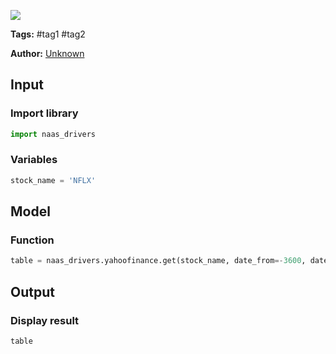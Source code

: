 <a href="https://app.naas.ai/user-redirect/naas/downloader?url=https://raw.githubusercontent.com/jupyter-naas/awesome-notebooks/master/Metrics%20Store/Metrics_Store_Template.ipynb" target="_parent"><img src="https://naasai-public.s3.eu-west-3.amazonaws.com/open_in_naas.svg"/></a>

**Tags:** #tag1 #tag2

**Author:** [Unknown](https://www.linkedin.com/company/naas-ai/)

## Input

### Import library


```python
import naas_drivers
```

### Variables


```python
stock_name = 'NFLX'  
```

## Model

### Function


```python
table = naas_drivers.yahoofinance.get(stock_name, date_from=-3600, date_to="today", moving_averages=[20,50])
```

## Output

### Display result


```python
table
```
